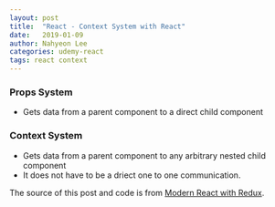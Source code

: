 ```yaml
---
layout: post
title:  "React - Context System with React"
date:   2019-01-09
author: Nahyeon Lee
categories: udemy-react
tags: react context
---
```

### Props System
* Gets data from a parent component to a direct child component

### Context System
* Gets data from a parent component to any arbitrary nested child component
* It does not have to be a driect one to one communication.



The source of this post and code is from [Modern React with Redux][udemy-react].

[udemy-react]: https://www.udemy.com/react-redux/